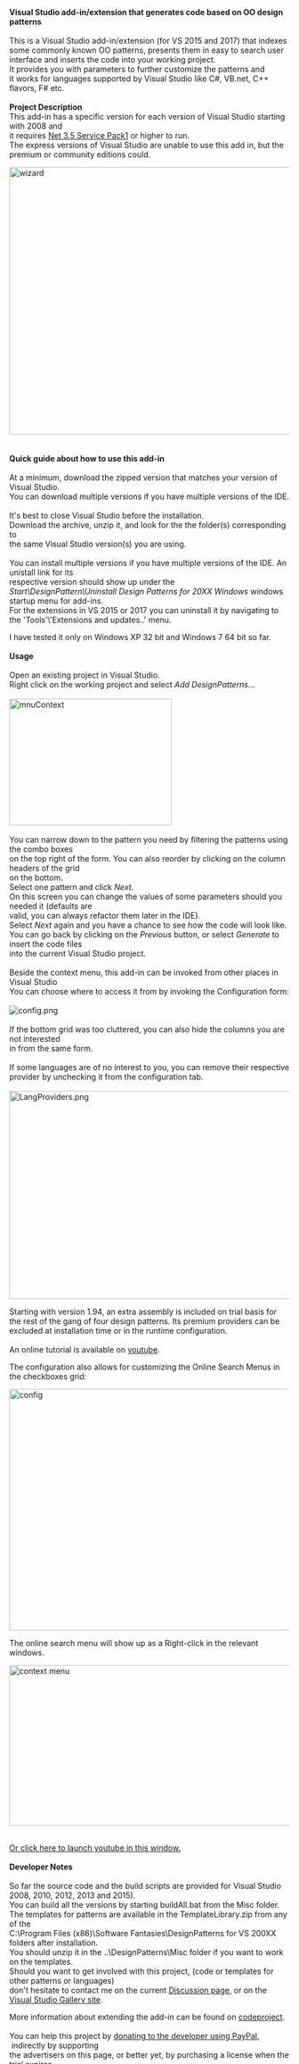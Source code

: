 <div id="Ad1" data-type="ad" data-publisher="" data-zone="ron" style="width: 300px; height: 250px; margin: 0px auto;" data-site="C-languagetranslator" data-format="300x250"> 
 
<script type='text/javascript'>
function _dmBootstrap(file) {
    var _dma = document.createElement('script');
    _dma.type = 'text/javascript';
    _dma.async = true;
    _dma.src = ('https:' == document.location.protocol ? 'https://' : 'http://') + file;
    (document.getElementsByTagName('head')[0] || document.getElementsByTagName('body')[0]).appendChild(_dma);
}
function _dmFollowup(file) { if (typeof DMAds === 'undefined') _dmBootstrap('cdn2.DeveloperMedia.com/a.min.js'); }
(function () { _dmBootstrap('cdn1.DeveloperMedia.com/a.min.js'); setTimeout(_dmFollowup, 2000); })();
</script>
</div>

<div class="wikidoc">
<p><strong>Visual Studio add-in/extension that generates code based on OO design patterns</strong><br>
<br>
This is a Visual Studio add-in/extension (for VS 2015 and 2017) that indexes some commonly known OO patterns, presents them in easy to search user interface and inserts the code into your working project.<br>
It provides you with parameters to further customize the patterns and<br>
it works for languages supported by Visual Studio like C#, VB.net, C&#43;&#43; flavors, F# etc.<br>
<br>
<strong>Project Description</strong><br>
This add-in has a specific version for each version of Visual Studio starting with 2008 and
<br>
it requires <a href="http://www.microsoft.com/downLoads/details.aspx?familyid=AB99342F-5D1A-413D-8319-81DA479AB0D7&displaylang=en">
Net 3.5 Service Pack1</a> or higher to run.<br>
The express versions of Visual Studio are unable to use this add in, but the premium or community editions could.</p>
<p><img src="http://download-codeplex.sec.s-msft.com/Download?ProjectName=vsdesignpatterns&DownloadId=1458833" alt="wizard" width="640" height="480"><br>
<br>
<br>
<strong>Quick guide about how to use this add-in </strong><br>
<br>
At a minimum, download the zipped version that matches your version of Visual Studio.<br>
You can download multiple versions if you have multiple versions of the IDE.<br>
<br>
It's best to close Visual Studio before the installation.<br>
Download the archive, unzip it, and look for the the folder(s) corresponding to <br>
the same Visual Studio version(s) you are using.<br>
<br>
You can install multiple versions if you have multiple versions of the IDE. An unistall link for its
<br>
respective version should show up under the <br>
<em>Start\DesignPattern\Uninstall Design Patterns for 20XX Windows</em> windows startup menu for add-ins.<br>
For the extensions in VS 2015 or 2017 you can uninstall it by navigating to the 'Tools'\'Extensions and updates..' menu.</p>
<p>I have tested it only on Windows XP 32 bit and Windows 7 64 bit so far.<br>
<br>
<strong>Usage </strong><br>
<br>
Open an existing project in Visual Studio.<br>
Right click on the working project and select <em>Add DesignPatterns...</em><br>
<br>
<img title="DesignPatterns.png" src="http://download-codeplex.sec.s-msft.com/Download?ProjectName=vsdesignpatterns&DownloadId=1458880" alt="mnuContext" width="292" height="227"><br>
<br>
You can narrow down to the pattern you need by filtering the patterns using the combo boxes<br>
on the top right of the form. You can also reorder by clicking on the column headers of the grid<br>
on the bottom.<br>
Select one pattern and click <em>Next</em>.<br>
On this screen you can change the values of some parameters should you needed it (defaults are
<br>
valid, you can always refactor them later in the IDE).<br>
Select <em>Next</em> again and you have a chance to see how the code will look like.<br>
You can go back by clicking on the <em>Previous</em> button, or select <em>Generate</em> to insert the code files<br>
into the current Visual Studio project.<br>
<br>
Beside the context menu, this add-in can be invoked from other places in Visual Studio<br>
You can choose where to access it from by invoking the Configuration form:<br>
<br>
<img title="config.png" src="http://download-codeplex.sec.s-msft.com/Download?ProjectName=vsdesignpatterns&DownloadId=771921" alt="config.png"><br>
<br>
If the bottom grid was too cluttered, you can also hide the columns you are not interested
<br>
in from the same form.<br>
<br>
If some languages are of no interest to you, you can remove their respective provider by unchecking it from the configuration tab.<br>
<br>
<img title="LangProviders.png" src="http://download-codeplex.sec.s-msft.com/Download?ProjectName=vsdesignpatterns&DownloadId=1454894" alt="LangProviders.png" width="536" height="373"></p>
<p>Starting with version 1.94, an extra assembly is included on trial basis for the rest of the gang of four design patterns. Its&nbsp;premium providers&nbsp;can be excluded at installation time or in the runtime configuration.<br>
<br>
An online tutorial is available on <a href="http://www.youtube.com/watch?v=S4Ni_5ay8_M">
youtube</a>.</p>
<p>The configuration also allows for&nbsp;customizing&nbsp;the Online Search Menus in the checkboxes grid:</p>
<p><img src="http://download-codeplex.sec.s-msft.com/Download?ProjectName=vsdesignpatterns&DownloadId=1458879" alt="config" width="536" height="433"></p>
<p>The online search menu will show up as a Right-click in the relevant windows.</p>
<p><img src="http://download-codeplex.sec.s-msft.com/Download?ProjectName=vsdesignpatterns&DownloadId=1458884" alt="context menu" width="600" height="288"></p>
<p><br>
<a href="http://www.youtube.com/watch?v=S4Ni_5ay8_M">Or click here to launch youtube in this window.</a><br>
<br>
<strong>Developer Notes</strong><br>
<br>
So far the source code and the build scripts are provided for Visual Studio 2008, 2010, 2012, 2013 and 2015).<br>
You can build all the versions by starting buildAll.bat from the Misc folder.<br>
The templates for patterns are available in the TemplateLibrary.zip from any of the
<br>
C:\Program Files (x86)\Software Fantasies\DesignPatterns for VS 200XX folders after installation.
<br>
You should unzip it in the ..\DesignPatterns\Misc folder if you want to work on the templates.<br>
Should you want to get involved with this project, (code or templates for other patterns or languages)
<br>
don't hesitate to contact me on the current <a href="https://vsdesignpatterns.codeplex.com/discussions">
Discussion page</a>, or on the <a href="http://visualstudiogallery.msdn.microsoft.com/1bba637a-285f-4829-97d6-4fc00552120b">
Visual Studio Gallery site</a>.</p>
<p>More information about extending the add-in can be found on <a title="codeproject" href="http://www.codeproject.com/Articles/767200/Visual-Studio-Design-Patterns-add-in-extension" target="_blank">
codeproject</a>.<br>
<br>
You can help this project by <a href="https://www.paypal.com/cgi-bin/webscr?cmd=_s-xclick&hosted_button_id=3UNEYK64HSWTJ">
donating to the developer using PayPal</a>, &nbsp;indirectly by supporting <br>
the advertisers on this page, or better yet, by purchasing a license when the trial expires.</p>
</div><div class="ClearBoth"></div>
